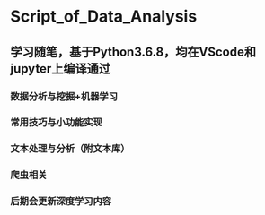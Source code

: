 # Script_of_Data_Analysis
## 学习随笔，基于Python3.6.8，均在VScode和jupyter上编译通过
### 数据分析与挖掘+机器学习
### 常用技巧与小功能实现
### 文本处理与分析（附文本库）
### 爬虫相关
### 后期会更新深度学习内容
